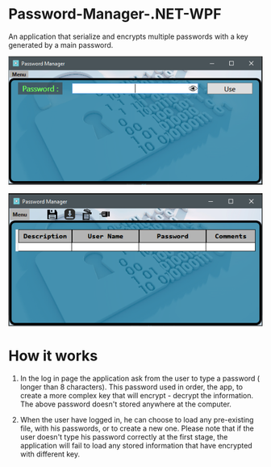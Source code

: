 # Password-Manager-.NET-WPF

An application that serialize and encrypts multiple passwords with a key generated by a main password.

![alt tag](https://raw.githubusercontent.com/Obrelix/Password-Manager-.NET-WPF/master/Password-Manager/Images/LogInPreview.PNG)

![alt tag](https://raw.githubusercontent.com/Obrelix/Password-Manager-.NET-WPF/master/Password-Manager/Images/MainPreview.PNG)

# How it works 

1) In the log in page the application ask from the user to type a password ( longer than 8 characters). This password used in order, the app, to create a more complex key that will encrypt - decrypt the information. The above password doesn't stored anywhere at the computer.  

2) When the user have logged in, he can choose to load any pre-existing file, with his passwords, or to create a new one. Please note that if the user doesn't type his password correctly at the first stage, the application will fail to load any stored information that have encrypted with different key.
